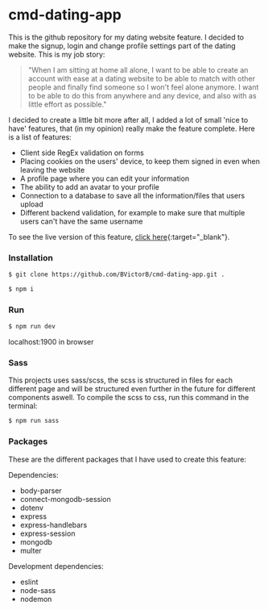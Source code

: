 # cmd-dating-app
This is the github repository for my dating website feature. I decided to make the signup, login and change profile settings part of the dating website. This is my job story: 
> "When I am sitting at home all alone, I want to be able to create an account with ease at a dating website to be able to match with other people and finally find someone so I won't feel alone anymore. I want to be able to do this from anywhere and any device, and also with as little effort as possible."

I decided to create a little bit more after all, I added a lot of small 'nice to have' features, that (in my opinion) really make the feature complete. Here is a list of features:
* Client side RegEx validation on forms
* Placing cookies on the users' device, to keep them signed in even when leaving the website
* A profile page where you can edit your information
* The ability to add an avatar to your profile
* Connection to a database to save all the information/files that users upload
* Different backend validation, for example to make sure that multiple users can't have the same username

To see the live version of this feature, [click here](http://157.245.68.125:1900/){:target="_blank"}.

### Installation
```bash
$ git clone https://github.com/BVictorB/cmd-dating-app.git .
```
```bash
$ npm i
```

### Run
```bash
$ npm run dev
```
localhost:1900 in browser

### Sass
This projects uses sass/scss, the scss is structured in files for each different page and will be structured even further in the future for different components aswell.
To compile the scss to css, run this command in the terminal:
```bash
$ npm run sass
```

### Packages
These are the different packages that I have used to create this feature:

Dependencies:
* body-parser
* connect-mongodb-session
* dotenv
* express
* express-handlebars
* express-session
* mongodb
* multer

Development dependencies:
* eslint
* node-sass
* nodemon
